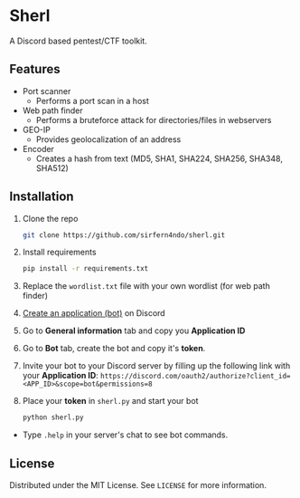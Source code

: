 # Sherl
A Discord based pentest/CTF toolkit.

## Features

* Port scanner
   * Performs a port scan in a host
* Web path finder
   * Performs a bruteforce attack for directories/files in webservers
* GEO-IP
   * Provides geolocalization of an address
* Encoder
   * Creates a hash from text (MD5, SHA1, SHA224, SHA256, SHA348, SHA512)


## Installation

1. Clone the repo
   ```sh
   git clone https://github.com/sirfern4ndo/sherl.git
   ```
2. Install requirements
   ```sh
   pip install -r requirements.txt
   ```
3. Replace the `wordlist.txt` file with your own wordlist (for web path finder)

4. [Create an application (bot)](https://discord.com/developers/applications) on Discord

5. Go to **General information** tab and copy you **Application ID**

6. Go to **Bot** tab, create the bot and copy it's **token**.

7. Invite your bot to your Discord server by filling up the following link with your **Application ID**:
`https://discord.com/oauth2/authorize?client_id=<APP_ID>&scope=bot&permissions=8`

8. Place your **token** in `sherl.py` and start your bot
   ```sh
   python sherl.py
   ```
* Type `.help` in your server's chat to see bot commands.

## License

Distributed under the MIT License. See `LICENSE` for more information.
